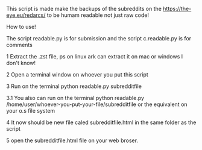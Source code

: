 This script is made make the backups of the subreddits on the https://the-eye.eu/redarcs/ to be humam readable not just raw code!

How to use!

The script readable.py is for submission and the script c.readable.py is for comments

1 Extract the .zst file, ps on linux ark can extract it on mac or windows I don't know!

2 Open a terminal window on whoever you put this script

3 Run on the terminal python readable.py subredditfile

3.1 You also can run on the terminal python readable.py /home/user/whoever-you-put-your-file/subredditfile or the equivalent on your o.s file system

4 It now should be new file caled subredditfile.html in the same folder as the script

5 open the subredditfile.html file on your web broser.

